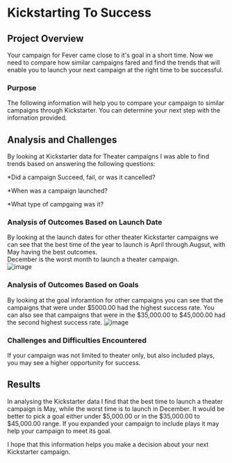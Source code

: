 # Kickstarting To Success
## Project Overview
Your campaign for Fever came close to it's goal in a short time.  Now we need to compare how similar campaigns fared and find the trends that will enable you to launch your next campaign at the right time to be successful.
### Purpose
The following information will help you to compare your campaign to similar campaigns through Kickstarter.  You can determine your next step with the infornation provided.
## Analysis and Challenges
By looking at Kickstarter data for Theater campaigns I was able to find trends based on answering the following questions:

*Did a campaign Succeed, fail, or was it cancelled?

*When was a campaign launched?

*What type of campgaing was it?

### Analysis of Outcomes Based on Launch Date
By looking at the launch dates for other theater Kickstarter campaigns we can see that the best time of the year to launch is April through Augsut, with May having the best outcomes.  
December is the worst month to launch a theater campaign.  
![image](https://user-images.githubusercontent.com/84556072/122330550-9dcf1800-cef0-11eb-953c-077031449ff6.png)

### Analysis of Outcomes Based on Goals
By looking at the goal inforamtion for other campaigns you can see that the campaigns that were under $5000.00 had the highest success rate.  You can also see that campaigns that were in the $35,000.00 to $45,000.00 had the second highest success rate.
![image](https://user-images.githubusercontent.com/84556072/122330852-21890480-cef1-11eb-89b1-3ff4cfa78a34.png)

### Challenges and Difficulties Encountered
If your campaign was not limited to theater only, but also included plays, you may see a higher opportunity for success.  

## Results
In analysing the Kickstarter data I find that the best time to launch a theater campaign is May, while the worst time is to launch in December.  It would be better to pick a goal either under $5,000.00 or in the $35,000.00 to $45,000.00 range.  If you expanded your campaign to include plays it may help your campaign to meet its goal.

I hope that this information helps you make a decision about your next Kickstarter campaign.

